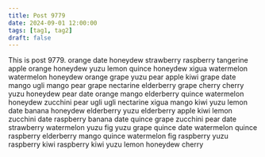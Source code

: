 ```yaml
---
title: Post 9779
date: 2024-09-01 12:00:00
tags: [tag1, tag2]
draft: false
---
```

This is post 9779.
orange
date
honeydew
strawberry
raspberry
tangerine
apple
orange
honeydew
yuzu
lemon
quince
honeydew
xigua
watermelon
watermelon
honeydew
orange
grape
yuzu
pear
apple
kiwi
grape
date
mango
ugli
mango
pear
grape
nectarine
elderberry
grape
cherry
cherry
yuzu
honeydew
pear
date
orange
mango
elderberry
quince
watermelon
honeydew
zucchini
pear
ugli
ugli
nectarine
xigua
mango
kiwi
yuzu
lemon
date
banana
honeydew
elderberry
yuzu
elderberry
apple
kiwi
lemon
zucchini
date
raspberry
banana
date
quince
grape
zucchini
pear
date
strawberry
watermelon
yuzu
fig
yuzu
grape
quince
date
watermelon
quince
raspberry
elderberry
mango
quince
watermelon
fig
raspberry
yuzu
raspberry
kiwi
raspberry
kiwi
yuzu
lemon
honeydew
cherry
